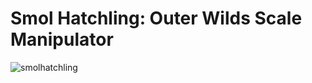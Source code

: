 # Smol Hatchling: Outer Wilds Scale Manipulator

![smolhatchling](https://github.com/user-attachments/assets/4f0c6dfd-245b-48a3-bca9-2b95e9c1f3c7)
